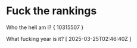 # Fuck the rankings

Who the hell am I?
{ 10315507 }

What fucking year is it?
[ 2025-03-25T02:46:40Z ]
